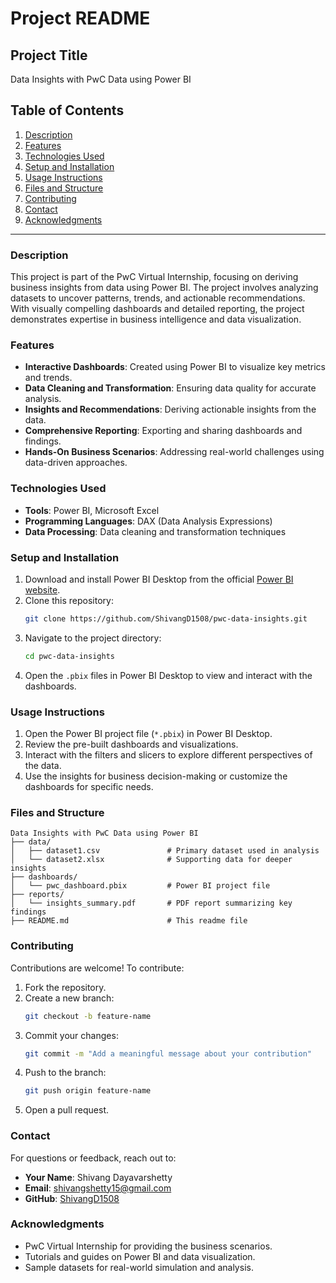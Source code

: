 # Project README

## Project Title

Data Insights with PwC Data using Power BI

## Table of Contents

1. [Description](#description)
2. [Features](#features)
3. [Technologies Used](#technologies-used)
4. [Setup and Installation](#setup-and-installation)
5. [Usage Instructions](#usage-instructions)
6. [Files and Structure](#files-and-structure)
7. [Contributing](#contributing)
8. [Contact](#contact)
9. [Acknowledgments](#acknowledgments)

---

### Description

This project is part of the PwC Virtual Internship, focusing on deriving business insights from data using Power BI. The project involves analyzing datasets to uncover patterns, trends, and actionable recommendations. With visually compelling dashboards and detailed reporting, the project demonstrates expertise in business intelligence and data visualization.

### Features

- **Interactive Dashboards**: Created using Power BI to visualize key metrics and trends.
- **Data Cleaning and Transformation**: Ensuring data quality for accurate analysis.
- **Insights and Recommendations**: Deriving actionable insights from the data.
- **Comprehensive Reporting**: Exporting and sharing dashboards and findings.
- **Hands-On Business Scenarios**: Addressing real-world challenges using data-driven approaches.

### Technologies Used

- **Tools**: Power BI, Microsoft Excel
- **Programming Languages**: DAX (Data Analysis Expressions)
- **Data Processing**: Data cleaning and transformation techniques

### Setup and Installation

1. Download and install Power BI Desktop from the official [Power BI website](https://powerbi.microsoft.com/).
2. Clone this repository:
   ```bash
   git clone https://github.com/ShivangD1508/pwc-data-insights.git
   ```
3. Navigate to the project directory:
   ```bash
   cd pwc-data-insights
   ```
4. Open the `.pbix` files in Power BI Desktop to view and interact with the dashboards.

### Usage Instructions

1. Open the Power BI project file (`*.pbix`) in Power BI Desktop.
2. Review the pre-built dashboards and visualizations.
3. Interact with the filters and slicers to explore different perspectives of the data.
4. Use the insights for business decision-making or customize the dashboards for specific needs.

### Files and Structure

```
Data Insights with PwC Data using Power BI
├── data/
│   ├── dataset1.csv               # Primary dataset used in analysis
│   └── dataset2.xlsx              # Supporting data for deeper insights
├── dashboards/
│   └── pwc_dashboard.pbix         # Power BI project file
├── reports/
│   └── insights_summary.pdf       # PDF report summarizing key findings
├── README.md                      # This readme file
```

### Contributing

Contributions are welcome! To contribute:

1. Fork the repository.
2. Create a new branch:
   ```bash
   git checkout -b feature-name
   ```
3. Commit your changes:
   ```bash
   git commit -m "Add a meaningful message about your contribution"
   ```
4. Push to the branch:
   ```bash
   git push origin feature-name
   ```
5. Open a pull request.

### Contact

For questions or feedback, reach out to:

- **Your Name**: Shivang Dayavarshetty
- **Email**: [shivangshetty15@gmail.com](mailto:shivangshetty15@gmail.com)
- **GitHub**: [ShivangD1508](https://github.com/ShivangD1508)

### Acknowledgments

- PwC Virtual Internship for providing the business scenarios.
- Tutorials and guides on Power BI and data visualization.
- Sample datasets for real-world simulation and analysis.

